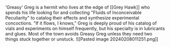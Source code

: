 'Greasy' Greg is a hermit who lives at the edge of [[Grey Hawk]] who spends his life looking for and collecting "Fluids of Inconceivable Peculiarity" to catalog their effects and synthesize experimental concoctions. "If it flows, I knows," Greg is deeply proud of his catalog of vials and experiments on himself frequently, but his specialty is in lubricants and glues. Most of the town avoids Greasy Greg unless they need two things stuck together or unstuck.
![[Pasted image 20240208011251.png]]